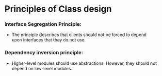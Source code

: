 # Principles of Class design

### Interface Segregation Principle:

- The principle describes that clients should not be forced to depend upon interfaces that they do not use.

### Dependency inversion principle:

- Higher-level modules should use abstractions. However, they should not depend on low-level modules.
